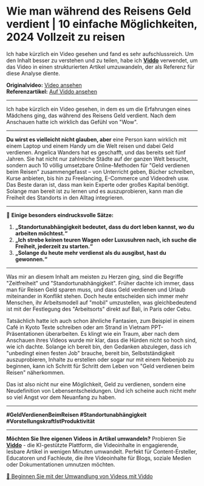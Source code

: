 # Wie man während des Reisens Geld verdient | 10 einfache Möglichkeiten, 2024 Vollzeit zu reisen

Ich habe kürzlich ein Video gesehen und fand es sehr aufschlussreich. Um den Inhalt besser zu verstehen und zu teilen, habe ich **[Viddo](https://viddo.pro/)** verwendet, um das Video in einen strukturierten Artikel umzuwandeln, der als Referenz für diese Analyse diente.

**Originalvideo:** [Video ansehen](https://www.youtube.com/watch?v=zRcysYfxKyg)  
**Referenzartikel:** [Auf Viddo ansehen](https://viddo.pro/zh/video-result/cf01bcc3-3328-44c6-8214-4c19bba830e4)

---

Ich habe kürzlich ein Video gesehen, in dem es um die Erfahrungen eines Mädchens ging, das während des Reisens Geld verdient. Nach dem Anschauen hatte ich wirklich das Gefühl von "Wow".

---

**Du wirst es vielleicht nicht glauben, aber** eine Person kann wirklich mit einem Laptop und einem Handy um die Welt reisen und dabei Geld verdienen. Angelica Wanders hat es geschafft, und das bereits seit fünf Jahren. Sie hat nicht nur zahlreiche Städte auf der ganzen Welt besucht, sondern auch 10 völlig umsetzbare Online-Methoden für "Geld verdienen beim Reisen" zusammengefasst – von Unterricht geben, Bücher schreiben, Kurse anbieten, bis hin zu Freelancing, E-Commerce und Videodreh usw. Das Beste daran ist, dass man kein Experte oder großes Kapital benötigt. Solange man bereit ist zu lernen und es auszuprobieren, kann man die Freiheit des Standorts in den Alltag integrieren.

---

🌟 **Einige besonders eindrucksvolle Sätze:**

1. **„Standortunabhängigkeit bedeutet, dass du dort leben kannst, wo du arbeiten möchtest.“**  
2. **„Ich strebe keinen teuren Wagen oder Luxusuhren nach, ich suche die Freiheit, jederzeit zu starten.“**  
3. **„Solange du heute mehr verdienst als du ausgibst, hast du gewonnen.“**

---

Was mir an diesem Inhalt am meisten zu Herzen ging, sind die Begriffe "Zeitfreiheit" und "Standortunabhängigkeit". Früher dachte ich immer, dass man für Reisen Geld sparen muss, und dass Geld verdienen und Urlaub miteinander in Konflikt stehen. Doch heute entscheiden sich immer mehr Menschen, ihr Arbeitsmodell auf "mobil" umzustellen, was gleichbedeutend ist mit der Festlegung des "Arbeitsorts" direkt auf Bali, in Paris oder Cebu.

Tatsächlich hatte ich auch schon ähnliche Fantasien, zum Beispiel in einem Café in Kyoto Texte schreiben oder am Strand in Vietnam PPT-Präsentationen überarbeiten. Es klingt wie ein Traum, aber nach dem Anschauen ihres Videos wurde mir klar, dass die Hürden nicht so hoch sind, wie ich dachte. Solange ich bereit bin, den Gedanken abzulegen, dass ich "unbedingt einen festen Job" brauche, bereit bin, Selbstständigkeit auszuprobieren, Inhalte zu erstellen oder sogar nur mit einem Nebenjob zu beginnen, kann ich Schritt für Schritt dem Leben von "Geld verdienen beim Reisen" näherkommen.

Das ist also nicht nur eine Möglichkeit, Geld zu verdienen, sondern eine Neudefinition von Lebensentscheidungen. Und ich scheine auch nicht mehr so viel Angst vor dem Neuanfang zu haben.

---

**#GeldVerdienenBeimReisen #Standortunabhängigkeit #VorstellungskraftIstProduktivität**

---

**Möchten Sie Ihre eigenen Videos in Artikel umwandeln?** Probieren Sie **[Viddo](https://viddo.pro/)** - die KI-gestützte Plattform, die Videoinhalte in engagierende, lesbare Artikel in wenigen Minuten umwandelt. Perfekt für Content-Ersteller, Educatoren und Fachleute, die ihre Videoinhalte für Blogs, soziale Medien oder Dokumentationen umnutzen möchten.

[🚀 Beginnen Sie mit der Umwandlung von Videos mit Viddo](https://viddo.pro/)